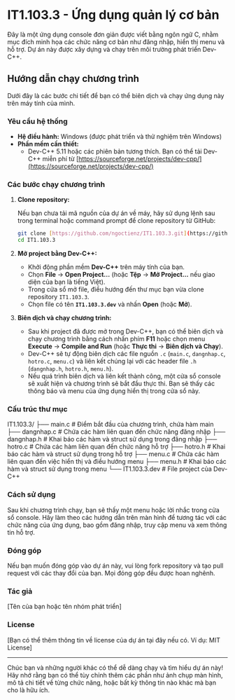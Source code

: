 # IT1.103.3 - Ứng dụng quản lý cơ bản

Đây là một ứng dụng console đơn giản được viết bằng ngôn ngữ C, nhằm mục đích minh họa các chức năng cơ bản như đăng nhập, hiển thị menu và hỗ trợ. Dự án này được xây dựng và chạy trên môi trường phát triển Dev-C++.

## Hướng dẫn chạy chương trình

Dưới đây là các bước chi tiết để bạn có thể biên dịch và chạy ứng dụng này trên máy tính của mình.

### Yêu cầu hệ thống

* **Hệ điều hành:** Windows (được phát triển và thử nghiệm trên Windows)
* **Phần mềm cần thiết:**
    * Dev-C++ 5.11 hoặc các phiên bản tương thích. Bạn có thể tải Dev-C++ miễn phí từ [https://sourceforge.net/projects/dev-cpp/](https://sourceforge.net/projects/dev-cpp/)

### Các bước chạy chương trình

1.  **Clone repository:**

    Nếu bạn chưa tải mã nguồn của dự án về máy, hãy sử dụng lệnh sau trong terminal hoặc command prompt để clone repository từ GitHub:

    ```bash
    git clone [https://github.com/ngoctienz/IT1.103.3.git](https://github.com/ngoctienz/IT1.103.3.git)
    cd IT1.103.3
    ```

2.  **Mở project bằng Dev-C++:**

    * Khởi động phần mềm **Dev-C++** trên máy tính của bạn.
    * Chọn **File** -> **Open Project...** (hoặc **Tệp** -> **Mở Project...** nếu giao diện của bạn là tiếng Việt).
    * Trong cửa sổ mở file, điều hướng đến thư mục bạn vừa clone repository `IT1.103.3`.
    * Chọn file có tên **`IT1.103.3.dev`** và nhấn **Open** (hoặc **Mở**).

3.  **Biên dịch và chạy chương trình:**

    * Sau khi project đã được mở trong Dev-C++, bạn có thể biên dịch và chạy chương trình bằng cách nhấn phím **F11** hoặc chọn menu **Execute** -> **Compile and Run** (hoặc **Thực thi** -> **Biên dịch và Chạy**).
    * Dev-C++ sẽ tự động biên dịch các file nguồn `.c` (`main.c`, `dangnhap.c`, `hotro.c`, `menu.c`) và liên kết chúng lại với các header file `.h` (`dangnhap.h`, `hotro.h`, `menu.h`).
    * Nếu quá trình biên dịch và liên kết thành công, một cửa sổ console sẽ xuất hiện và chương trình sẽ bắt đầu thực thi. Bạn sẽ thấy các thông báo và menu của ứng dụng hiển thị trong cửa sổ này.

### Cấu trúc thư mục

IT1.103.3/
├── main.c        # Điểm bắt đầu của chương trình, chứa hàm main
├── dangnhap.c    # Chứa các hàm liên quan đến chức năng đăng nhập
├── dangnhap.h    # Khai báo các hàm và struct sử dụng trong đăng nhập
├── hotro.c       # Chứa các hàm liên quan đến chức năng hỗ trợ
├── hotro.h       # Khai báo các hàm và struct sử dụng trong hỗ trợ
├── menu.c        # Chứa các hàm liên quan đến việc hiển thị và điều hướng menu
├── menu.h        # Khai báo các hàm và struct sử dụng trong menu
└── IT1.103.3.dev # File project của Dev-C++


### Cách sử dụng

Sau khi chương trình chạy, bạn sẽ thấy một menu hoặc lời nhắc trong cửa sổ console. Hãy làm theo các hướng dẫn trên màn hình để tương tác với các chức năng của ứng dụng, bao gồm đăng nhập, truy cập menu và xem thông tin hỗ trợ.

### Đóng góp

Nếu bạn muốn đóng góp vào dự án này, vui lòng fork repository và tạo pull request với các thay đổi của bạn. Mọi đóng góp đều được hoan nghênh.

### Tác giả

[Tên của bạn hoặc tên nhóm phát triển]

### License

[Bạn có thể thêm thông tin về license của dự án tại đây nếu có. Ví dụ: MIT License]

---

Chúc bạn và những người khác có thể dễ dàng chạy và tìm hiểu dự án này! Hãy nhớ rằng bạn có thể tùy chỉnh thêm các phần như ảnh chụp màn hình, mô tả chi tiết về từng chức năng, hoặc bất kỳ thông tin nào khác mà bạn cho là hữu ích.
